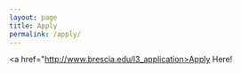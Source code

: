```yaml
---
layout: page
title: Apply
permalink: /apply/
---
```

<a href="http://www.brescia.edu/l3_application>Apply Here!</a>
